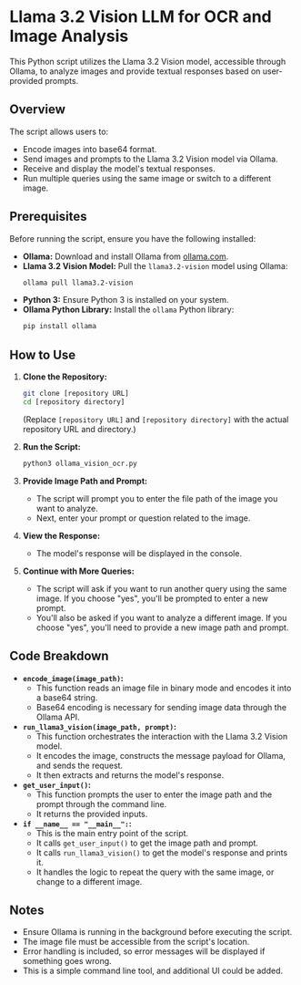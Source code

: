 # Llama 3.2 Vision LLM for OCR and Image Analysis 

This Python script utilizes the Llama 3.2 Vision model, accessible through Ollama, to analyze images and provide textual responses based on user-provided prompts.

## Overview

The script allows users to:

* Encode images into base64 format.
* Send images and prompts to the Llama 3.2 Vision model via Ollama.
* Receive and display the model's textual responses.
* Run multiple queries using the same image or switch to a different image.

## Prerequisites

Before running the script, ensure you have the following installed:

* **Ollama:** Download and install Ollama from [ollama.com](https://ollama.com/).
* **Llama 3.2 Vision Model:** Pull the `llama3.2-vision` model using Ollama:
    ```bash
    ollama pull llama3.2-vision
    ```
* **Python 3:** Ensure Python 3 is installed on your system.
* **Ollama Python Library:** Install the `ollama` Python library:
    ```bash
    pip install ollama
    ```

## How to Use

1.  **Clone the Repository:**
    ```bash
    git clone [repository URL]
    cd [repository directory]
    ```
    (Replace `[repository URL]` and `[repository directory]` with the actual repository URL and directory.)

2.  **Run the Script:**
    ```bash
    python3 ollama_vision_ocr.py

    ```

3.  **Provide Image Path and Prompt:**
    * The script will prompt you to enter the file path of the image you want to analyze.
    * Next, enter your prompt or question related to the image.

4.  **View the Response:**
    * The model's response will be displayed in the console.

5.  **Continue with More Queries:**
    * The script will ask if you want to run another query using the same image. If you choose "yes", you'll be prompted to enter a new prompt.
    * You'll also be asked if you want to analyze a different image. If you choose "yes", you'll need to provide a new image path and prompt.

## Code Breakdown

* **`encode_image(image_path)`:**
    * This function reads an image file in binary mode and encodes it into a base64 string.
    * Base64 encoding is necessary for sending image data through the Ollama API.
* **`run_llama3_vision(image_path, prompt)`:**
    * This function orchestrates the interaction with the Llama 3.2 Vision model.
    * It encodes the image, constructs the message payload for Ollama, and sends the request.
    * It then extracts and returns the model's response.
* **`get_user_input()`:**
    * This function prompts the user to enter the image path and the prompt through the command line.
    * It returns the provided inputs.
* **`if __name__ == "__main__":`:**
    * This is the main entry point of the script.
    * It calls `get_user_input()` to get the image path and prompt.
    * It calls `run_llama3_vision()` to get the model's response and prints it.
    * It handles the logic to repeat the query with the same image, or change to a different image.

## Notes

* Ensure Ollama is running in the background before executing the script.
* The image file must be accessible from the script's location.
* Error handling is included, so error messages will be displayed if something goes wrong.
* This is a simple command line tool, and additional UI could be added.
